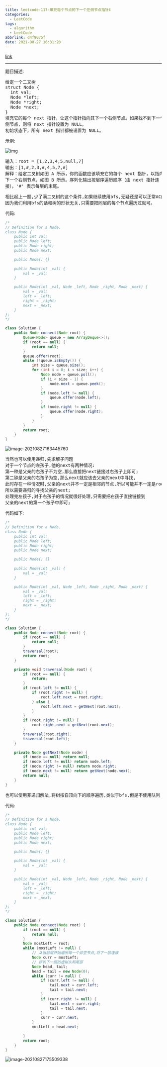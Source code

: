 ```yaml
---
title: leetcode-117-填充每个节点的下一个左侧节点指针Ⅱ
categories:
  - LeetCode
tags:
  - algorithm
  - LeetCode
abbrlink: d4f9075f
date: 2021-08-27 16:31:20
---
```


[link](https://leetcode-cn.com/problems/populating-next-right-pointers-in-each-node-ii/submissions/)

<hr/>

题目描述:

<pre>
给定一个二叉树
struct Node {
  int val;
  Node *left;
  Node *right;
  Node *next;
}
填充它的每个 next 指针，让这个指针指向其下一个右侧节点。如果找不到下一个右
侧节点，则将 next 指针设置为 NULL。
初始状态下，所有 next 指针都被设置为 NULL。
</pre>

示例:

![img](https://gitee.com/cao_ziqiang/img/raw/master/20210827163245.png)

<pre>
输入：root = [1,2,3,4,5,null,7]
输出：[1,#,2,3,#,4,5,7,#]
解释：给定二叉树如图 A 所示，你的函数应该填充它的每个 next 指针，以指向其
下一个右侧节点，如图 B 所示。序列化输出按层序遍历顺序（由 next 指针连
接），'#' 表示每层的末尾。
</pre>

<pre>
相比起上一题,少了满二叉树的这个条件,如果继续使用bfs,无疑还是可以正常AC的
因为我们利用bfs的话和树的形状无关,只需要把同层的每个节点遍历过就可。
</pre>

代码:

```java
/*
// Definition for a Node.
class Node {
    public int val;
    public Node left;
    public Node right;
    public Node next;

    public Node() {}
    
    public Node(int _val) {
        val = _val;
    }

    public Node(int _val, Node _left, Node _right, Node _next) {
        val = _val;
        left = _left;
        right = _right;
        next = _next;
    }
};
*/

class Solution {
    public Node connect(Node root) {
        Queue<Node> queue = new ArrayDeque<>();
        if (root == null) {
            return null;
        }
        queue.offer(root);
        while (!queue.isEmpty()) {
            int size = queue.size();
            for (int i = 0; i < size; i++) {
                Node node = queue.poll();
                if (i < size - 1) {
                    node.next = queue.peek();
                }
                if (node.left != null) {
                    queue.offer(node.left);
                }
                if (node.right != null) {
                    queue.offer(node.right);
                }
            }
        }
        return root;
    }
}
```

![image-20210827163445760](https://gitee.com/cao_ziqiang/img/raw/master/20210827163445.png)

<pre>
当然也可以使用递归,先求解子问题
对于一个节点的左孩子,他的next有两种情况:
第一种是父亲的右孩子不为空,那么直接把next链接过右孩子上即可;
第二钟是父亲的右孩子为空,那么next就应该去父亲的next中寻找,
此时存在一种情况时,父亲的next并不一定是相邻的节点,所以可能并不一定是root.next;
所以需要递归的寻找父亲的next;
处理完左孩子,对于右孩子的情况就很好处理,只需要把右孩子直接链接到
父亲的next的第一个孩子中即可;
</pre>

代码如下:

```java
/*
// Definition for a Node.
class Node {
    public int val;
    public Node left;
    public Node right;
    public Node next;

    public Node() {}
    
    public Node(int _val) {
        val = _val;
    }

    public Node(int _val, Node _left, Node _right, Node _next) {
        val = _val;
        left = _left;
        right = _right;
        next = _next;
    }
};
*/

class Solution {
    public Node connect(Node root) {
        if (root == null) {
            return null;
        }
        traversal(root);
        return root;
    }

    private void traversal(Node root) {
        if (root == null) {
            return;
        }
        if (root.left != null) {
            if (root.right != null) {
                root.left.next = root.right;
            } else {
                root.left.next = getNext(root.next);
            }
        }
        if (root.right != null) {
            root.right.next = getNext(root.next);
        }
        traversal(root.right);
        traversal(root.left);
    }

    private Node getNext(Node node) {
        if (node == null) return null;
        if (node.left != null) return node.left;
        if (node.right != null) return node.right;
        if (node.next != null) return getNext(node.next);
        return null;
    }
}
```

<pre>
也可以使用非递归解法,将树按自顶向下的顺序遍历,类似于bfs,但是不使用队列
</pre>

代码:

```java
/*
// Definition for a Node.
class Node {
    public int val;
    public Node left;
    public Node right;
    public Node next;

    public Node() {}
    
    public Node(int _val) {
        val = _val;
    }

    public Node(int _val, Node _left, Node _right, Node _next) {
        val = _val;
        left = _left;
        right = _right;
        next = _next;
    }
};
*/

class Solution {
    public Node connect(Node root) {
        if (root == null) {
            return null;
        }
        Node mostLeft = root;
        while (mostLeft != null) {
            // 从当前层开始遍历每一个非空节点,将下一层连接
            Node curr = mostLeft;
            // 标识下一层的虚拟头和尾部
            Node head, tail;
            head = tail = new Node(0);
            while (curr != null) {
                if (curr.left != null) {
                    tail.next = curr.left;
                    tail = tail.next;
                }
                if (curr.right != null) {
                    tail.next = curr.right;
                    tail = tail.next;
                }
                curr = curr.next;
            }
            mostLeft = head.next;
            
        }
        return root;
    }
}
```

![image-20210827175509338](https://gitee.com/cao_ziqiang/img/raw/master/20210827175509.png)

